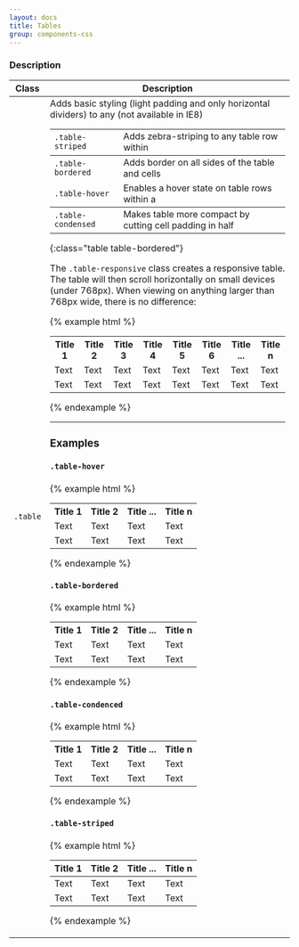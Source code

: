 ```yaml
---
layout: docs
title: Tables
group: components-css
---
```


### Description

| Class | Description |
|-------|-------------|
| `.table` | Adds basic styling (light padding and only horizontal dividers) to any <table> |
| `.table-striped` | Adds zebra-striping to any table row within <tbody> (not available in IE8) |
| `.table-bordered` | Adds border on all sides of the table and cells |
| `.table-hover` | Enables a hover state on table rows within a <tbody> |
| `.table-condensed` | Makes table more compact by cutting cell padding in half |
{:class="table table-bordered"}

The `.table-responsive` class creates a responsive table. The table will then scroll horizontally on small devices (under 768px). When viewing on anything larger than 768px wide, there is no difference:

{% example html %}
<div class="table-responsive">
    <table class="table">
        <tr>
            <th>Title 1</th>
            <th>Title 2</th>
            <th>Title 3</th>
            <th>Title 4</th>
            <th>Title 5</th>
            <th>Title 6</th>
            <th>Title ...</th>
            <th>Title n</th>
        </tr>
        <tr>
            <td>Text</td>
            <td>Text</td>
            <td>Text</td>
            <td>Text</td>
            <td>Text</td>
            <td>Text</td>
            <td>Text</td>
            <td>Text</td>
        </tr>
        <tr>
            <td>Text</td>
            <td>Text</td>
            <td>Text</td>
            <td>Text</td>
            <td>Text</td>
            <td>Text</td>
            <td>Text</td>
            <td>Text</td>
        </tr>
    </table>
</div>
{% endexample %}

---

### Examples

#### `.table-hover`

{% example html %}
    <table class="table table-hover">
        <tr>
            <th>Title 1</th>
            <th>Title 2</th>
            <th>Title ...</th>
            <th>Title n</th>
        </tr>
        <tr>
            <td>Text</td>
            <td>Text</td>
            <td>Text</td>
            <td>Text</td>
        </tr>
        <tr>
            <td>Text</td>
            <td>Text</td>
            <td>Text</td>
            <td>Text</td>
        </tr>
    </table>
{% endexample %}

#### `.table-bordered`

{% example html %}
    <table class="table table-bordered">
        <tr>
            <th>Title 1</th>
            <th>Title 2</th>
            <th>Title ...</th>
            <th>Title n</th>
        </tr>
        <tr>
            <td>Text</td>
            <td>Text</td>
            <td>Text</td>
            <td>Text</td>
        </tr>
        <tr>
            <td>Text</td>
            <td>Text</td>
            <td>Text</td>
            <td>Text</td>
        </tr>
    </table>
{% endexample %}

#### `.table-condenced`

{% example html %}
    <table class="table table-condenced">
        <tr>
            <th>Title 1</th>
            <th>Title 2</th>
            <th>Title ...</th>
            <th>Title n</th>
        </tr>
        <tr>
            <td>Text</td>
            <td>Text</td>
            <td>Text</td>
            <td>Text</td>
        </tr>
        <tr>
            <td>Text</td>
            <td>Text</td>
            <td>Text</td>
            <td>Text</td>
        </tr>
    </table>
{% endexample %}

#### `.table-striped`

{% example html %}
    <table class="table table-striped">
        <head>
            <tr>
                <th>Title 1</th>
                <th>Title 2</th>
                <th>Title ...</th>
                <th>Title n</th>
            </tr>
        </thead>
        <tbody>
            <tr>
                <td>Text</td>
                <td>Text</td>
                <td>Text</td>
                <td>Text</td>
            </tr>
            <tr>
                <td>Text</td>
                <td>Text</td>
                <td>Text</td>
                <td>Text</td>
            </tr>
        </tbody>
    </table>
{% endexample %}

